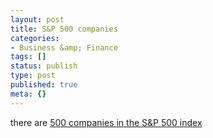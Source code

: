 ```yaml
---
layout: post
title: S&P 500 companies
categories:
- Business &amp; Finance
tags: []
status: publish
type: post
published: true
meta: {}
---
```

there are [500 companies in the S&P 500 index](http://en.wikipedia.org/wiki/List_of_S&P_500_companies)
